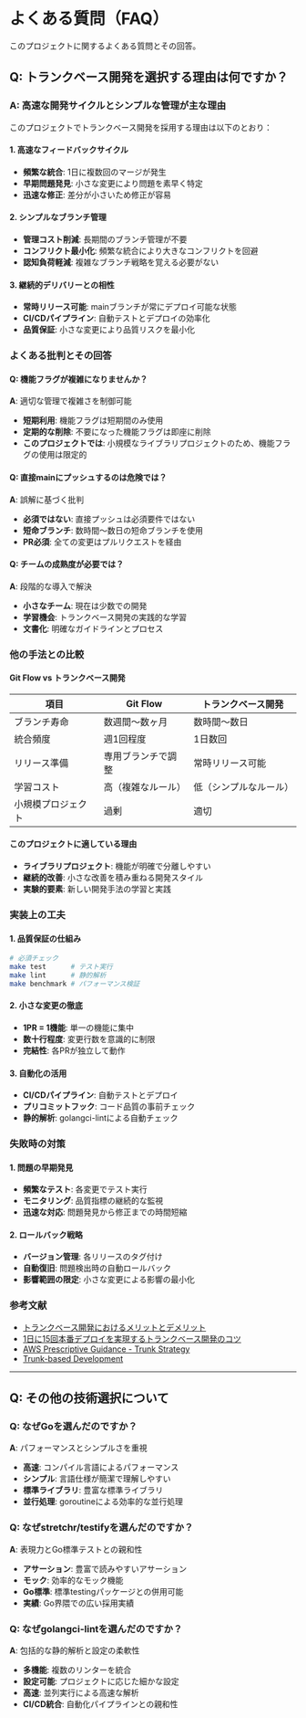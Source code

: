 # よくある質問（FAQ）

このプロジェクトに関するよくある質問とその回答。

## Q: トランクベース開発を選択する理由は何ですか？

### A: 高速な開発サイクルとシンプルな管理が主な理由

このプロジェクトでトランクベース開発を採用する理由は以下のとおり：

#### 1. 高速なフィードバックサイクル

- **頻繁な統合**: 1日に複数回のマージが発生
- **早期問題発見**: 小さな変更により問題を素早く特定
- **迅速な修正**: 差分が小さいため修正が容易

#### 2. シンプルなブランチ管理

- **管理コスト削減**: 長期間のブランチ管理が不要
- **コンフリクト最小化**: 頻繁な統合により大きなコンフリクトを回避
- **認知負荷軽減**: 複雑なブランチ戦略を覚える必要がない

#### 3. 継続的デリバリーとの相性

- **常時リリース可能**: mainブランチが常にデプロイ可能な状態
- **CI/CDパイプライン**: 自動テストとデプロイの効率化
- **品質保証**: 小さな変更により品質リスクを最小化

### よくある批判とその回答

#### Q: 機能フラグが複雑になりませんか？

**A**: 適切な管理で複雑さを制御可能

- **短期利用**: 機能フラグは短期間のみ使用
- **定期的な削除**: 不要になった機能フラグは即座に削除
- **このプロジェクトでは**: 小規模なライブラリプロジェクトのため、機能フラグの使用は限定的

#### Q: 直接mainにプッシュするのは危険では？

**A**: 誤解に基づく批判

- **必須ではない**: 直接プッシュは必須要件ではない
- **短命ブランチ**: 数時間〜数日の短命ブランチを使用
- **PR必須**: 全ての変更はプルリクエストを経由

#### Q: チームの成熟度が必要では？

**A**: 段階的な導入で解決

- **小さなチーム**: 現在は少数での開発
- **学習機会**: トランクベース開発の実践的な学習
- **文書化**: 明確なガイドラインとプロセス

### 他の手法との比較

#### Git Flow vs トランクベース開発

| 項目 | Git Flow | トランクベース開発 |
|------|----------|------------------|
| ブランチ寿命 | 数週間〜数ヶ月 | 数時間〜数日 |
| 統合頻度 | 週1回程度 | 1日数回 |
| リリース準備 | 専用ブランチで調整 | 常時リリース可能 |
| 学習コスト | 高（複雑なルール） | 低（シンプルなルール） |
| 小規模プロジェクト | 過剰 | 適切 |

#### このプロジェクトに適している理由

- **ライブラリプロジェクト**: 機能が明確で分離しやすい
- **継続的改善**: 小さな改善を積み重ねる開発スタイル
- **実験的要素**: 新しい開発手法の学習と実践

### 実装上の工夫

#### 1. 品質保証の仕組み

```bash
# 必須チェック
make test      # テスト実行
make lint      # 静的解析
make benchmark # パフォーマンス検証
```

#### 2. 小さな変更の徹底

- **1PR = 1機能**: 単一の機能に集中
- **数十行程度**: 変更行数を意識的に制限
- **完結性**: 各PRが独立して動作

#### 3. 自動化の活用

- **CI/CDパイプライン**: 自動テストとデプロイ
- **プリコミットフック**: コード品質の事前チェック
- **静的解析**: golangci-lintによる自動チェック

### 失敗時の対策

#### 1. 問題の早期発見

- **頻繁なテスト**: 各変更でテスト実行
- **モニタリング**: 品質指標の継続的な監視
- **迅速な対応**: 問題発見から修正までの時間短縮

#### 2. ロールバック戦略

- **バージョン管理**: 各リリースのタグ付け
- **自動復旧**: 問題検出時の自動ロールバック
- **影響範囲の限定**: 小さな変更による影響の最小化

### 参考文献

- [トランクベース開発におけるメリットとデメリット](https://zenn.dev/sun_asterisk/articles/trunk-based-development-pros-and-cons)
- [1日に15回本番デプロイを実現するトランクベース開発のコツ](https://developers.cyberagent.co.jp/blog/archives/31837/)
- [AWS Prescriptive Guidance - Trunk Strategy](https://docs.aws.amazon.com/prescriptive-guidance/latest/choosing-git-branch-approach/advantages-and-disadvantages-of-the-trunk-strategy.html)
- [Trunk-based Development](https://trunkbaseddevelopment.com/)

---

## Q: その他の技術選択について

### Q: なぜGoを選んだのですか？

**A**: パフォーマンスとシンプルさを重視

- **高速**: コンパイル言語によるパフォーマンス
- **シンプル**: 言語仕様が簡潔で理解しやすい
- **標準ライブラリ**: 豊富な標準ライブラリ
- **並行処理**: goroutineによる効率的な並行処理

### Q: なぜstretchr/testifyを選んだのですか？

**A**: 表現力とGo標準テストとの親和性

- **アサーション**: 豊富で読みやすいアサーション
- **モック**: 効率的なモック機能
- **Go標準**: 標準testingパッケージとの併用可能
- **実績**: Go界隈での広い採用実績

### Q: なぜgolangci-lintを選んだのですか？

**A**: 包括的な静的解析と設定の柔軟性

- **多機能**: 複数のリンターを統合
- **設定可能**: プロジェクトに応じた細かな設定
- **高速**: 並列実行による高速な解析
- **CI/CD統合**: 自動化パイプラインとの親和性
